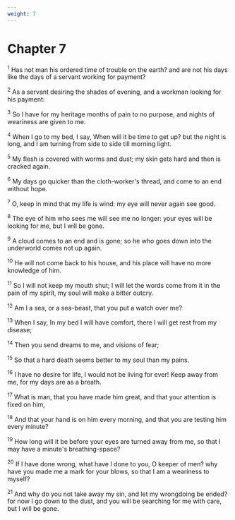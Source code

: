 ```yaml
---
weight: 7
---
```


# Chapter 7

<sup>1</sup> Has not man his ordered time of trouble on the earth? and are not his days like the days of a servant working for payment? 

<sup>2</sup> As a servant desiring the shades of evening, and a workman looking for his payment: 

<sup>3</sup> So I have for my heritage months of pain to no purpose, and nights of weariness are given to me. 

<sup>4</sup> When I go to my bed, I say, When will it be time to get up? but the night is long, and I am turning from side to side till morning light. 

<sup>5</sup> My flesh is covered with worms and dust; my skin gets hard and then is cracked again. 

<sup>6</sup> My days go quicker than the cloth-worker's thread, and come to an end without hope. 

<sup>7</sup> O, keep in mind that my life is wind: my eye will never again see good. 

<sup>8</sup> The eye of him who sees me will see me no longer: your eyes will be looking for me, but I will be gone. 

<sup>9</sup> A cloud comes to an end and is gone; so he who goes down into the underworld comes not up again. 

<sup>10</sup> He will not come back to his house, and his place will have no more knowledge of him. 

<sup>11</sup> So I will not keep my mouth shut; I will let the words come from it in the pain of my spirit, my soul will make a bitter outcry. 

<sup>12</sup> Am I a sea, or a sea-beast, that you put a watch over me? 

<sup>13</sup> When I say, In my bed I will have comfort, there I will get rest from my disease; 

<sup>14</sup> Then you send dreams to me, and visions of fear; 

<sup>15</sup> So that a hard death seems better to my soul than my pains. 

<sup>16</sup> I have no desire for life, I would not be living for ever! Keep away from me, for my days are as a breath. 

<sup>17</sup> What is man, that you have made him great, and that your attention is fixed on him, 

<sup>18</sup> And that your hand is on him every morning, and that you are testing him every minute? 

<sup>19</sup> How long will it be before your eyes are turned away from me, so that I may have a minute's breathing-space? 

<sup>20</sup> If I have done wrong, what have I done to you, O keeper of men? why have you made me a mark for your blows, so that I am a weariness to myself? 

<sup>21</sup> And why do you not take away my sin, and let my wrongdoing be ended? for now I go down to the dust, and you will be searching for me with care, but I will be gone. 


